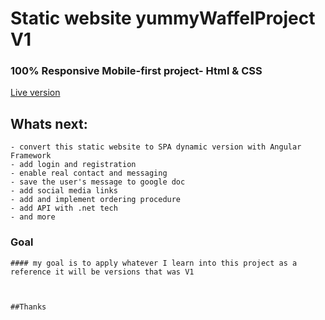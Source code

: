 # Static website yummyWaffelProject V1

### 100% Responsive Mobile-first project- Html &amp; CSS

[Live version](https://mostafa351.github.io/yummyWaffelProject/index.html)

## Whats next:

    - convert this static website to SPA dynamic version with Angular Framework
    - add login and registration
    - enable real contact and messaging
    - save the user's message to google doc
    - add social media links
    - add and implement ordering procedure
    - add API with .net tech
    - and more

### Goal

    #### my goal is to apply whatever I learn into this project as a reference it will be versions that was V1



    ##Thanks
